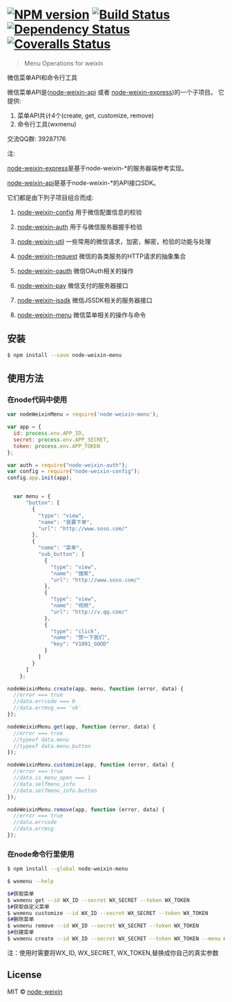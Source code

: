 #  [![NPM version][npm-image]][npm-url] [![Build Status][travis-image]][travis-url] [![Dependency Status][daviddm-image]][daviddm-url] [![Coveralls Status][coveralls-image]][coveralls-url]

> Menu Operations for weixin

微信菜单API和命令行工具

微信菜单API是([node-weixin-api](https://github.com/node-weixin/node-weixin-api) 或者 [node-weixin-express](https://github.com/node-weixin/node-weixin-express))的一个子项目。
它提供:

1. 菜单API共计4个(create, get, customize, remove)
2. 命令行工具(wxmenu)

 交流QQ群: 39287176

注:

 [node-weixin-express](https://github.com/node-weixin/node-weixin-express)是基于node-weixin-*的服务器端参考实现。

 [node-weixin-api](https://github.com/node-weixin/node-weixin-api)是基于node-weixin-*的API接口SDK。

 它们都是由下列子项目组合而成:

 1. [node-weixin-config](https://github.com/node-weixin/node-weixin-config)
    用于微信配置信息的校验

 2. [node-weixin-auth](https://github.com/node-weixin/node-weixin-auth)
    用于与微信服务器握手检验

 3. [node-weixin-util](https://github.com/node-weixin/node-weixin-util)
    一些常用的微信请求，加密，解密，检验的功能与处理

 4. [node-weixin-request](https://github.com/node-weixin/node-weixin-request)
    微信的各类服务的HTTP请求的抽象集合

 5. [node-weixin-oauth](https://github.com/node-weixin/node-weixin-oauth)
    微信OAuth相关的操作

 6. [node-weixin-pay](https://github.com/node-weixin/node-weixin-pay)
    微信支付的服务器接口

 7. [node-weixin-jssdk](https://github.com/node-weixin/node-weixin-jssdk)
    微信JSSDK相关的服务器接口

 8. [node-weixin-menu](https://github.com/node-weixin/node-weixin-menu)
    微信菜单相关的操作与命令

## 安装

```sh
$ npm install --save node-weixin-menu
```


## 使用方法


### 在node代码中使用

```js
var nodeWeixinMenu = require('node-weixin-menu');

var app = {
  id: process.env.APP_ID,
  secret: process.env.APP_SECRET,
  token: process.env.APP_TOKEN
};

var auth = require("node-weixin-auth");
var config = require("node-weixin-config");
config.app.init(app);


  var menu = {
      "button": [
        {
          "type": "view",
          "name": "我要下单",
          "url": "http://www.soso.com/"
        },
        {
          "name": "菜单",
          "sub_button": [
            {
              "type": "view",
              "name": "搜索",
              "url": "http://www.soso.com/"
            },
            {
              "type": "view",
              "name": "视频",
              "url": "http://v.qq.com/"
            },
            {
              "type": "click",
              "name": "赞一下我们",
              "key": "V1001_GOOD"
            }
          ]
        }
      ]
    };

nodeWeixinMenu.create(app, menu, function (error, data) {
  //error === true
  //data.errcode === 0
  //data.errmsg === 'ok'
});

nodeWeixinMenu.get(app, function (error, data) {
  //error === true
  //typeof data.menu
  //typeof data.menu.button
});

nodeWeixinMenu.customize(app, function (error, data) {
  //error === true
  //data.is_menu_open === 1
  //data.selfmenu_info
  //data.selfmenu_info.button
});

nodeWeixinMenu.remove(app, function (error, data) {
  //error === true
  //data.errcode
  //data.errmsg
});

```


### 在node命令行里使用

```sh
$ npm install --global node-weixin-menu

$ wxmenu --help

$#获取菜单
$ wxmenu get --id WX_ID --secret WX_SECRET --token WX_TOKEN    
$#获取自定义菜单
$ wxmenu customize --id WX_ID --secret WX_SECRET --token WX_TOKEN
$#删除菜单
$ wxmenu remove --id WX_ID --secret WX_SECRET --token WX_TOKEN
$#创建菜单
$ wxmenu create --id WX_ID --secret WX_SECRET --token WX_TOKEN --menu menu.json 
```
注：使用时需要将WX_ID, WX_SECRET, WX_TOKEN,替换成你自己的真实参数

## License

MIT © [node-weixin](www.node-weixin.com)


[npm-image]: https://badge.fury.io/js/node-weixin-menu.svg
[npm-url]: https://npmjs.org/package/node-weixin-menu
[travis-image]: https://travis-ci.org/node-weixin/node-weixin-menu.svg?branch=master
[travis-url]: https://travis-ci.org/node-weixin/node-weixin-menu
[daviddm-image]: https://david-dm.org/node-weixin/node-weixin-menu.svg?theme=shields.io
[daviddm-url]: https://david-dm.org/node-weixin/node-weixin-menu
[coveralls-image]: https://coveralls.io/repos/node-weixin/node-weixin-menu/badge.svg?branch=master&service=github
[coveralls-url]: https://coveralls.io/github/node-weixin/node-weixin-menu?branch=master
